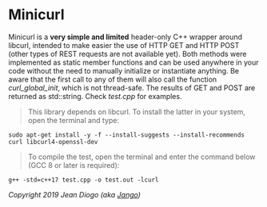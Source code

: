 # Minicurl

Minicurl is a **very simple and limited** header-only C++ wrapper around libcurl, intended to make easier the use of HTTP GET and HTTP POST (other types of REST requests are not available yet). Both methods were implemented as static member functions and can be used anywhere in your code without the need to manually initialize or instantiate anything. Be aware that the first call to any of them will also call the function *curl_global_init*, which is not thread-safe. The results of GET and POST are returned as std::string. Check *test.cpp* for examples.

> This library depends on libcurl. To install the latter in your system, open the terminal and type:

	sudo apt-get install -y -f --install-suggests --install-recommends curl libcurl4-openssl-dev

> To compile the test, open the terminal and enter the command below (GCC 8 or later is required):

	g++ -std=c++17 test.cpp -o test.out -lcurl

*Copyright 2019 Jean Diogo (aka [Jango](mailto:jeandiogo@gmail.com))*
